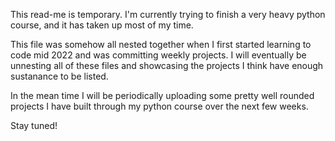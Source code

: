 This read-me is temporary. I'm currently trying to finish a very heavy python course, and it has taken up most of my time. 

This file was somehow all nested together when I first started learning to code mid 2022 and was committing weekly projects. I will eventually be unnesting all of these files and showcasing the projects 
I think have enough sustanance to be listed. 

In the mean time I will be periodically uploading some pretty well rounded projects I have built through my python course over the next few weeks. 

Stay tuned!
